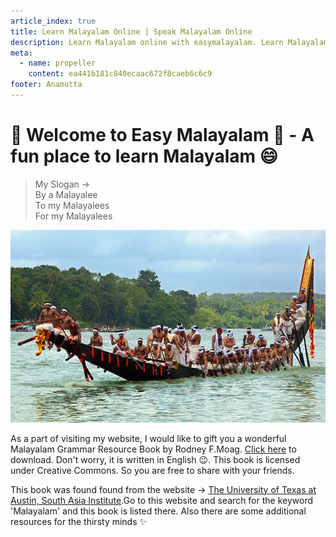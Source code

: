 ```yaml
---
article_index: true
title: Learn Malayalam Online | Speak Malayalam Online
description: Learn Malayalam online with easymalayalam. Learn Malayalam easily. Start to speak Malayalam with me on italki. Speaking Malayalam will help you improve your speaking skills at a faster rate. This page contains Malayalam podcasts, instagram pages, Quizzes, etc. Learning Malayalam from a native speaker is the best thing to do because he/she can tell you all about the culture, Kerala, slangs, swearing words, almost everything.
meta:
  - name: propeller
    content: ea441b181c840ecaac672f8caeb6c6c9
footer: Anamutta
---
```


# :palm_tree: Welcome to Easy Malayalam :palm_tree: - A fun place to learn Malayalam :smile:

> My Slogan ->  
> By a Malayalee  
> To my Malayalees  
> For my Malayalees

![Vallamkali](./imgs/vallamkali.jpg)

As a part of visiting my website, I would like to gift you a wonderful Malayalam Grammar Resource Book by Rodney F.Moag. [Click here](https://drive.google.com/file/d/1N7RSPlHCxUV2E2an1NxrLcfpZtOBGTc8/view) to download. Don't worry, it is written in English :wink:. This book is licensed under Creative Commons. So you are free to share with your friends.

This book was found found from the website -> [The University of Texas at Austin, South Asia Institute](https://liberalarts.utexas.edu/southasia/index.php).Go to this website and search for the keyword 'Malayalam' and this book is listed there. Also there are some additional resources for the thirsty minds :sparkles:

<PropellerAds />
<Footer />
